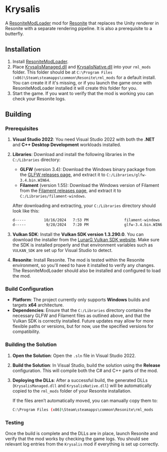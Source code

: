 # Krysalis
A [ResoniteModLoader](https://github.com/DoubleStyx/ResoniteModLoader) mod for [Resonite](https://resonite.com/) that replaces the Unity renderer in Resonite with a separate rendering pipeline. It is also a prerequisite to a butterfly.

## Installation
1. Install [ResoniteModLoader](https://github.com/DoubleStyx/ResoniteModLoader).
1. Place [KrysalisManaged.dll](https://github.com/DoubleStyx/Krysalis/releases/latest/download/KrysalisManaged.dll) and [KrysalisNative.dll](https://github.com/DoubleStyx/Krysalis/releases/latest/download/KrysalisManaged.dll) into your `rml_mods` folder. This folder should be at `C:\Program Files (x86)\Steam\steamapps\common\Resonite\rml_mods` for a default install. You can create it if it's missing, or if you launch the game once with ResoniteModLoader installed it will create this folder for you.
1. Start the game. If you want to verify that the mod is working you can check your Resonite logs.

## Building
### Prerequisites
1. **Visual Studio 2022**: You need Visual Studio 2022 with both the **.NET** and **C++ Desktop Development** workloads installed.
2. **Libraries**: Download and install the following libraries in the `C:/Libraries` directory:
   - **GLFW** (version 3.4): Download the Windows binary package from the [GLFW releases page](https://github.com/glfw/glfw/releases), and extract it to `C:/Libraries/glfw-3.4.bin.WIN64`.
   - **Filament** (version 1.55): Download the Windows version of Filament from the [Filament releases page](https://github.com/google/filament/releases), and extract it to `C:/Libraries/filament-windows`.
   
   After downloading and extracting, your `C:/Libraries` directory should look like this:
   
   ```bash
   d-----        10/16/2024   7:53 PM                filament-windows
   d-----         9/28/2024   7:20 PM                glfw-3.4.bin.WIN64
   ```

3. **Vulkan SDK**: Install the **Vulkan SDK version 1.3.290.0**. You can download the installer from the [LunarG Vulkan SDK website](https://vulkan.lunarg.com/). Make sure the SDK is installed properly and that environment variables such as `VULKAN_SDK` are set up for Visual Studio to detect.

4. **Resonite**: Install Resonite. The mod is tested within the Resonite environment, so you'll need to have it installed to verify any changes. The ResoniteModLoader should also be installed and configured to load the mod.

### Build Configuration
- **Platform**: The project currently only supports **Windows** builds and targets **x64** architecture.
- **Dependencies**: Ensure that the `C:/Libraries` directory contains the necessary GLFW and Filament files as outlined above, and that the Vulkan SDK is correctly installed. Future updates may allow for more flexible paths or versions, but for now, use the specified versions for compatibility.

### Building the Solution
1. **Open the Solution**: Open the `.sln` file in Visual Studio 2022.
2. **Build the Solution**: In Visual Studio, build the solution using the **Release** configuration. This will compile both the C# and C++ parts of the mod.
3. **Deploying the DLLs**: After a successful build, the generated DLLs (`KrysalisManaged.dll` and `KrysalisNative.dll`) will be automatically copied to the `rml_mods` folder of your Resonite installation.

   If the files aren’t automatically moved, you can manually copy them to:
   
   ```bash
   C:\Program Files (x86)\Steam\steamapps\common\Resonite\rml_mods
   ```

### Testing
Once the build is complete and the DLLs are in place, launch Resonite and verify that the mod works by checking the game logs. You should see relevant log entries from the `Krysalis` mod if everything is set up correctly.